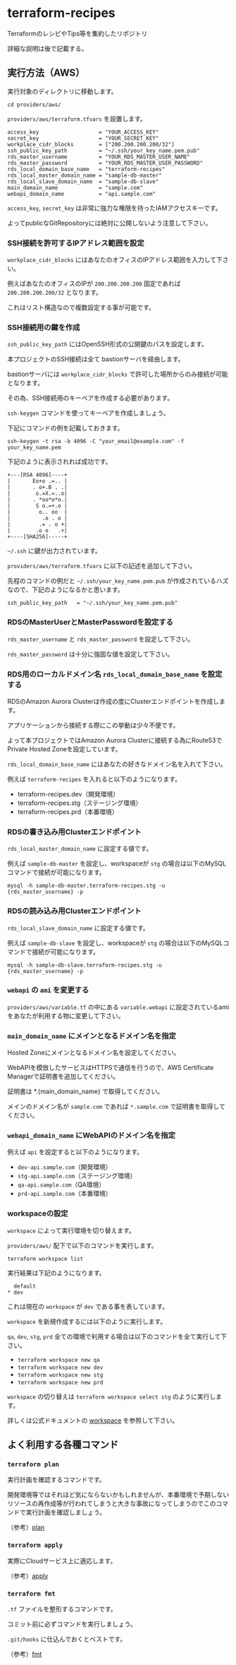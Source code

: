 # terraform-recipes
TerraformのレシピやTips等を集約したリポジトリ

詳細な説明は後で記載する。

## 実行方法（AWS）

実行対象のディレクトリに移動します。

`cd providers/aws/`

`providers/aws/terraform.tfvars` を設置します。

```
access_key                   = "YOUR_ACCESS_KEY"
secret_key                   = "YOUR_SECRET_KEY"
workplace_cidr_blocks        = ["200.200.200.200/32"]
ssh_public_key_path          = "~/.ssh/your_key_name.pem.pub"
rds_master_username          = "YOUR_RDS_MASTER_USER_NAME"
rds_master_password          = "YOUR_RDS_MASTER_USER_PASSWORD"
rds_local_domain_base_name   = "terraform-recipes"
rds_local_master_domain_name = "sample-db-master"
rds_local_slave_domain_name  = "sample-db-slave"
main_domain_name             = "sample.com"
webapi_domain_name           = "api.sample.com"
```

`access_key`, `secret_key` は非常に強力な権限を持ったIAMアクセスキーです。

よってpublicなGitRepositoryには絶対に公開しないよう注意して下さい。

### SSH接続を許可するIPアドレス範囲を設定

`workplace_cidr_blocks` にはあなたのオフィスのIPアドレス範囲を入力して下さい。

例えばあなたのオフィスのIPが `200.200.200.200` 固定であれば `200.200.200.200/32` となります。

これはリスト構造なので複数設定する事が可能です。

### SSH接続用の鍵を作成

`ssh_public_key_path` にはOpenSSH形式の公開鍵のパスを設定します。

本プロジェクトのSSH接続は全て bastionサーバを経由します。

bastionサーバには `workplace_cidr_blocks` で許可した場所からのみ接続が可能となります。

その為、SSH接続用のキーペアを作成する必要があります。

`ssh-keygen` コマンドを使ってキーペアを作成しましょう。

下記にコマンドの例を記載しておきます。

`ssh-keygen -t rsa -b 4096 -C "your_email@example.com" -f your_key_name.pem`

下記のように表示されれば成功です。

```
+---[RSA 4096]----+
|       Eo+o .=.. |
|       . o+.B . .|
|        o.=X.=..o|
|       . *oo*o*o.|
|        S o.=+.o |
|         o.. oo  |
|          .o . o |
|         .= . o +|
|        .o o   .+|
+----[SHA256]-----+
```

`~/.ssh` に鍵が出力されています。

`providers/aws/terraform.tfvars` に以下の記述を追加して下さい。

先程のコマンドの例だと `~/.ssh/your_key_name.pem.pub` が作成されているハズなので、下記のようになるかと思います。

```
ssh_public_key_path   = "~/.ssh/your_key_name.pem.pub"
```

### RDSのMasterUserとMasterPasswordを設定する

`rds_master_username` と `rds_master_password` を設定して下さい。

`rds_master_password` は十分に強固な値を設定して下さい。

### RDS用のローカルドメイン名 `rds_local_domain_base_name` を設定する

RDSのAmazon Aurora Clusterは作成の度にClusterエンドポイントを作成します。

アプリケーションから接続する際にこの挙動は少々不便です。

よって本プロジェクトではAmazon Aurora Clusterに接続する為にRoute53でPrivate Hosted Zoneを設定しています。

`rds_local_domain_base_name` にはあなたの好きなドメイン名を入れて下さい。

例えば `terraform-recipes` を入れると以下のようになります。

- terraform-recipes.dev（開発環境）
- terraform-recipes.stg（ステージング環境）
- terraform-recipes.prd（本番環境）

### RDSの書き込み用Clusterエンドポイント

`rds_local_master_domain_name` に設定する値です。

例えば `sample-db-master` を設定し、workspaceが `stg` の場合は以下のMySQLコマンドで接続が可能になります。

```
mysql -h sample-db-master.terraform-recipes.stg -u {rds_master_username} -p
```

### RDSの読み込み用Clusterエンドポイント

`rds_local_slave_domain_name` に設定する値です。

例えば `sample-db-slave` を設定し、workspaceが `stg` の場合は以下のMySQLコマンドで接続が可能になります。

```
mysql -h sample-db-slave.terraform-recipes.stg -u {rds_master_username} -p
```

### `webapi` の `ami` を変更する

`providers/aws/variable.tf` の中にある `variable.webapi` に設定されているamiをあなたが利用する物に変更して下さい。

### `main_domain_name` にメインとなるドメイン名を指定

Hosted Zoneにメインとなるドメイン名を設定してください。

WebAPIを模倣したサービスはHTTPSで通信を行うので、AWS Certificate Managerで証明書を追加してください。

証明書は *.{main_domain_name} で取得してください。

メインのドメイン名が `sample.com` であれば `*.sample.com` で証明書を取得してください。

### `webapi_domain_name` にWebAPIのドメイン名を指定

例えば `api` を設定すると以下のようになります。

- `dev-api.sample.com`（開発環境）
- `stg-api.sample.com`（ステージング環境）
- `qa-api.sample.com`（QA環境）
- `prd-api.sample.com`（本番環境）

### workspaceの設定

`workspace` によって実行環境を切り替えます。

`providers/aws/` 配下で以下のコマンドを実行します。

`terraform workspace list`

実行結果は下記のようになります。

```
  default
* dev
```

これは現在の `workspace` が `dev` である事を表しています。

`workspace` を新規作成するには以下のように実行します。

`qa`, `dev`, `stg`, `prd` 全ての環境で利用する場合は以下のコマンドを全て実行して下さい。

- `terraform workspace new qa`
- `terraform workspace new dev`
- `terraform workspace new stg`
- `terraform workspace new prd`

`workspace` の切り替えは `terraform workspace select stg` のように実行します。

詳しくは公式ドキュメントの [workspace](https://www.terraform.io/docs/commands/workspace/index.html) を参照して下さい。

## よく利用する各種コマンド

### `terraform plan`

実行計画を確認するコマンドです。

開発環境等ではそれほど気にならないかもしれませんが、本番環境で予期しないリソースの再作成等が行われてしまうと大きな事故になってしまうのでこのコマンドで実行計画を確認しましょう。

（参考）[plan](https://www.terraform.io/docs/commands/plan.html)

### `terraform apply`

実際にCloudサービス上に適応します。

（参考）[apply](https://www.terraform.io/docs/commands/apply.html)

### `terraform fmt`

`.tf` ファイルを整形するコマンドです。

コミット前に必ずコマンドを実行しましょう。

`.git/hooks` に仕込んでおくとベストです。

（参考）[fmt](https://www.terraform.io/docs/commands/fmt.html)
